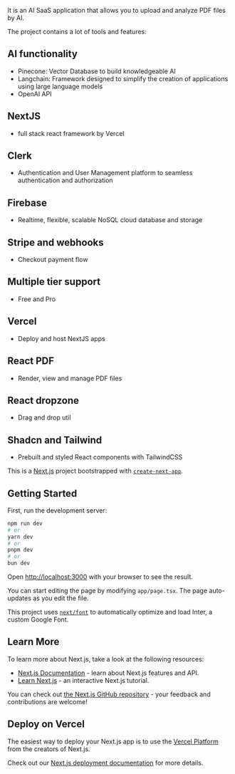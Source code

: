It is an AI SaaS application that allows you to upload and analyze PDF files by AI. 

The project contains a lot of tools and features:
## AI functionality
- Pinecone: Vector Database to build knowledgeable AI
- Langchain: Framework designed to simplify the creation of applications using large language models
- OpenAI API
  
## NextJS
- full stack react framework by Vercel
  
## Clerk
- Authentication and User Management platform to seamless authentication and authorization
  
## Firebase
- Realtime, flexible, scalable NoSQL cloud database and storage
  
## Stripe and webhooks
- Checkout payment flow
  
## Multiple tier support
- Free and Pro

## Vercel
- Deploy and host NextJS apps

## React PDF
- Render, view and manage PDF files

## React dropzone
- Drag and drop util

## Shadcn and Tailwind
- Prebuilt and styled React components with TailwindCSS


This is a [Next.js](https://nextjs.org/) project bootstrapped with [`create-next-app`](https://github.com/vercel/next.js/tree/canary/packages/create-next-app).

## Getting Started

First, run the development server:

```bash
npm run dev
# or
yarn dev
# or
pnpm dev
# or
bun dev
```

Open [http://localhost:3000](http://localhost:3000) with your browser to see the result.

You can start editing the page by modifying `app/page.tsx`. The page auto-updates as you edit the file.

This project uses [`next/font`](https://nextjs.org/docs/basic-features/font-optimization) to automatically optimize and load Inter, a custom Google Font.

## Learn More

To learn more about Next.js, take a look at the following resources:

- [Next.js Documentation](https://nextjs.org/docs) - learn about Next.js features and API.
- [Learn Next.js](https://nextjs.org/learn) - an interactive Next.js tutorial.

You can check out [the Next.js GitHub repository](https://github.com/vercel/next.js/) - your feedback and contributions are welcome!

## Deploy on Vercel

The easiest way to deploy your Next.js app is to use the [Vercel Platform](https://vercel.com/new?utm_medium=default-template&filter=next.js&utm_source=create-next-app&utm_campaign=create-next-app-readme) from the creators of Next.js.

Check out our [Next.js deployment documentation](https://nextjs.org/docs/deployment) for more details.
